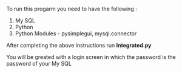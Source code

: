 To run this progarm you need to have the following :
1) My SQL
2) Python
3) Python Modules - pysimplegui, mysql.connector

After completing the above instructions run **Integrated.py**

You will be greated with a login screen in which the password is the password of your My SQL
